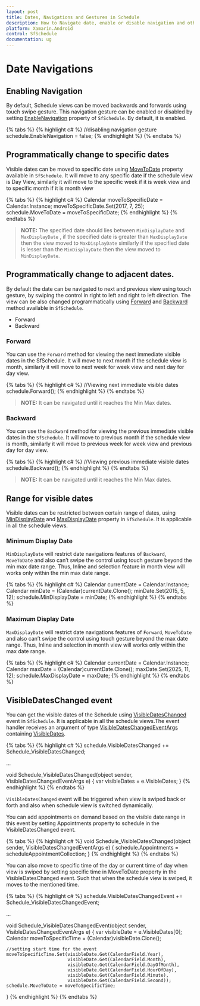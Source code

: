 ```yaml
---
layout: post
title: Dates, Navigations and Gestures in Schedule
description: How to Navigate date, enable or disable navigation and other functionalities of Schedule control.
platform: Xamarin.Android
control: SfSchedule
documentation: ug
---
```



# Date Navigations

## Enabling Navigation 
By default, Schedule views can be moved backwards and forwards using touch swipe gesture. This navigation gesture can be enabled or disabled by setting [EnableNavigation](https://help.syncfusion.com/cr/cref_files/xamarin/sfschedule/Syncfusion.SfSchedule.XForms~Syncfusion.SfSchedule.XForms.SfSchedule~EnableNavigation.html) property of `SfSchedule`. By default, it is enabled.

{% tabs %}
{% highlight c# %}
//disabling navigation gesture
schedule.EnableNavigation = false;
{% endhighlight %}
{% endtabs %}


## Programmatically change to specific dates 
Visible dates can be moved to specific date using [MoveToDate](https://help.syncfusion.com/cr/cref_files/xamarin-android/sfschedule/Syncfusion.SfSchedule.Android~Com.Syncfusion.Schedule.SfSchedule~MoveToDate.html) property available in `SfSchedule`. It will move to any specific date if the schedule view is Day View, similarly it will move to the specific week if it is week view and to specific month if it is month view

{% tabs %}
{% highlight c# %}
Calendar moveToSpecificDate = Calendar.Instance;
moveToSpecificDate.Set(2017, 7, 25);
schedule.MoveToDate = moveToSpecificDate;
{% endhighlight %}
{% endtabs %}


>**NOTE:**  The specified date should lies between `MinDisplayDate` and `MaxDisplayDate` , if  the specified date is greater than `MaxDisplayDate` then the view moved to `MaxDisplayDate` similarly if the specified date is lesser than the `MinDisplayDate` then the view moved to `MinDisplayDate`.

## Programmatically change to adjacent dates.
By default the date can be navigated to next and previous view using touch gesture, by swiping the control in right to left and right to left direction. The view can be also changed programmatically using [Forward](https://help.syncfusion.com/cr/cref_files/xamarin-android/sfschedule/Syncfusion.SfSchedule.Android~Com.Syncfusion.Schedule.SfSchedule~Forward.html) and [Backward](https://help.syncfusion.com/cr/cref_files/xamarin-android/sfschedule/Syncfusion.SfSchedule.Android~Com.Syncfusion.Schedule.SfSchedule~Backward.html) method available in `SfSchedule`. 

*  	Forward
*	Backward

### Forward
You can use the `Forward` method for viewing the next immediate visible dates in the SfSchedule. It will move to next month if the schedule view is month, similarly it will move to next week for week view and next day for day view.

{% tabs %}
{% highlight c# %}
//Viewing next immediate visible dates
schedule.Forward();
{% endhighlight %}
{% endtabs %}


>**NOTE:**  It can be navigated until it reaches the Min Max dates.

### Backward
You can use the `Backward` method for viewing the previous immediate visible dates in the `SfSchedule`. It will move to previous month if the schedule view is month, similarly it will move to previous week for week view and previous day for day view.

{% tabs %}
{% highlight c# %}
//Viewing previous immediate visible dates
schedule.Backward();
{% endhighlight %}
{% endtabs %}


>**NOTE:**  It can be navigated until it reaches the Min Max dates.

## Range for visible dates
Visible dates can be restricted between certain range of dates, using [MinDisplayDate](https://help.syncfusion.com/cr/cref_files/xamarin-android/sfschedule/Syncfusion.SfSchedule.Android~Com.Syncfusion.Schedule.SfSchedule~MinDisplayDate.html)  and [MaxDisplayDate](https://help.syncfusion.com/cr/cref_files/xamarin-android/sfschedule/Syncfusion.SfSchedule.Android~Com.Syncfusion.Schedule.SfSchedule~MaxDisplayDate.html)  property in `SfSchedule`. It is applicable in all the schedule views.

### Minimum Display Date
`MinDisplayDate` will restrict date navigations features of `Backward`, `MoveToDate` and also can’t swipe the control using touch gesture beyond the min max date range. Thus, Inline and selection feature in month view will works only within the min max date range.

{% tabs %}
{% highlight c# %}
Calendar currentDate = Calendar.Instance;
Calendar minDate = (Calendar)currentDate.Clone();
minDate.Set(2015, 5, 12);
schedule.MinDisplayDate = minDate;
{% endhighlight %}
{% endtabs %}


### Maximum Display Date
`MaxDisplayDate` will restrict date navigations features of `Forward`, `MoveToDate` and also can’t swipe the control using touch gesture beyond the max date range. Thus, Inline and selection in month view will works only within the max date range.

{% tabs %}
{% highlight c# %}
Calendar currentDate = Calendar.Instance;
Calendar maxDate = (Calendar)currentDate.Clone();
maxDate.Set(2025, 11, 12);
schedule.MaxDisplayDate = maxDate;
{% endhighlight %}
{% endtabs %}

## VisibleDatesChanged event

You can get the visible dates of the Schedule using [VisibleDatesChanged](https://help.syncfusion.com/cr/cref_files/xamarin-android/sfschedule/Syncfusion.SfSchedule.Android~Com.Syncfusion.Schedule.SfSchedule~VisibleDatesChanged_EV.html) event in `SfSchedule`. It is applicable in all the schedule views.The event handler receives an argument of type [VisibleDatesChangedEventArgs](https://help.syncfusion.com/cr/cref_files/xamarin-android/sfschedule/Syncfusion.SfSchedule.Android~Com.Syncfusion.Schedule.VisibleDatesChangedEventArgs.html) containing [VisibleDates](https://help.syncfusion.com/cr/cref_files/xamarin-android/sfschedule/Syncfusion.SfSchedule.Android~Com.Syncfusion.Schedule.VisibleDatesChangedEventArgs~VisibleDates.html).

{% tabs %}
{% highlight c# %}
schedule.VisibleDatesChanged += Schedule_VisibleDatesChanged;

...

void Schedule_VisibleDatesChanged(object sender, VisibleDatesChangedEventArgs e)
{
    var visibleDates = e.VisibleDates;
}
{% endhighlight %}
{% endtabs %}

`VisibleDatesChanged` event will be triggered when view is swiped back or forth and also when schedule view is switched dynamically.

You can add appointments on demand based on the visible date range in this event by setting Appointments property to schedule in the VisibleDatesChanged event.

{% tabs %}
{% highlight c# %}
void Schedule_VisibleDatesChanged(object sender, VisibleDatesChangedEventArgs e)
{
    schedule.Appointments = scheduleAppointmentCollection;
}
{% endhighlight %}
{% endtabs %}


You can also move to specific time of the day or current time of day when view is swiped by setting specific time in MoveToDate property in the VisibleDatesChanged event. Such that when the schedule view is swiped, it moves to the mentioned time.  

{% tabs %}
{% highlight c# %}
schedule.VisibleDatesChangedEvent += Schedule_VisibleDatesChangedEvent;

...

void Schedule_VisibleDatesChangedEvent(object sender, VisibleDatesChangedEventArgs e)
{
    var visibleDate = e.VisibleDates[0];
    Calendar moveToSpecificTime = (Calendar)visibleDate.Clone();

    //setting start time for the event
    moveToSpecificTime.Set(visibleDate.Get(CalendarField.Year),
                           visibleDate.Get(CalendarField.Month),
                           visibleDate.Get(CalendarField.DayOfMonth),
                           visibleDate.Get(CalendarField.HourOfDay),
                           visibleDate.Get(CalendarField.Minute),
                           visibleDate.Get(CalendarField.Second));
    schedule.MoveToDate = moveToSpecificTime;
}
{% endhighlight %}
{% endtabs %}
